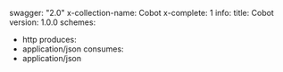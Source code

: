 swagger: "2.0"
x-collection-name: Cobot
x-complete: 1
info:
  title: Cobot
  version: 1.0.0
schemes:
- http
produces:
- application/json
consumes:
- application/json